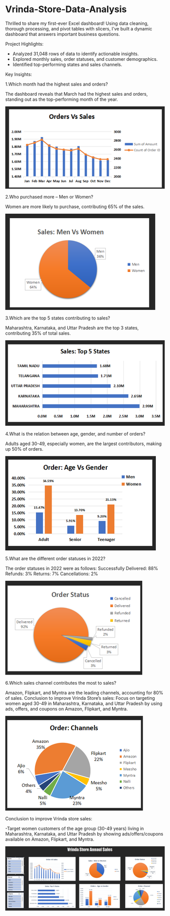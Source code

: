 # Vrinda-Store-Data-Analysis

Thrilled to share my first-ever Excel dashboard! Using data cleaning, thorough processing, and pivot tables with slicers, I’ve built a dynamic dashboard that answers important business questions.

Project Highlights:
- Analyzed 31,048 rows of data to identify actionable insights.
- Explored monthly sales, order statuses, and customer demographics.
- Identified top-performing states and sales channels.


Key Insights:

1.Which month had the highest sales and orders?
  
The dashboard reveals that March had the highest sales and orders, standing out as the top-performing month of the year. 
  
![image alt](https://github.com/ArjunKasargod/Vrinda-Store-Data-Analysis/blob/main/Insight_Picture/Order%20vs%20sale.png?raw=true)




  
  
2.Who purchased more – Men or Women?

Women are more likely to purchase, contributing 65% of the sales.

![image alt](https://github.com/ArjunKasargod/Vrinda-Store-Data-Analysis/blob/main/Insight_Picture/Men%20vs%20Women.png?raw=true)



3.Which are the top 5 states contributing to sales?

Maharashtra, Karnataka, and Uttar Pradesh are the top 3 states, contributing 35% of total sales.

![image alt](https://github.com/ArjunKasargod/Vrinda-Store-Data-Analysis/blob/main/Insight_Picture/Top%205%20States.png?raw=true)

4.What is the relation between age, gender, and number of orders?

Adults aged 30-49, especially women, are the largest contributors, making up 50% of orders.

![image alt](https://github.com/ArjunKasargod/Vrinda-Store-Data-Analysis/blob/main/Insight_Picture/Age%20vs%20Gender.png?raw=true)



5.What are the different order statuses in 2022?

The order statuses in 2022 were as follows:
Successfully Delivered: 88%
Refunds: 3%
Returns: 7%
Cancellations: 2%

![image alt](https://github.com/ArjunKasargod/Vrinda-Store-Data-Analysis/blob/main/Insight_Picture/Order%20Status.png?raw=true)


6.Which sales channel contributes the most to sales?

Amazon, Flipkart, and Myntra are the leading channels, accounting for 80% of sales.
Conclusion to improve Vrinda Store’s sales:
Focus on targeting women aged 30-49 in Maharashtra, Karnataka, and Uttar Pradesh by using ads, offers, and coupons on Amazon, Flipkart, and Myntra.

![image alt](https://github.com/ArjunKasargod/Vrinda-Store-Data-Analysis/blob/main/Insight_Picture/Order%20Channel.png?raw=true)

Conclusion to improve Vrinda store sales:

-Target women customers of the age group (30-49 years) living in Maharashtra, Karnataka, and Uttar Pradesh by showing ads/offers/coupons available on Amazon, Flipkart, and Myntra.

![image alt](https://github.com/ArjunKasargod/Vrinda-Store-Data-Analysis/blob/main/Insight_Picture/Report.png?raw=true)

